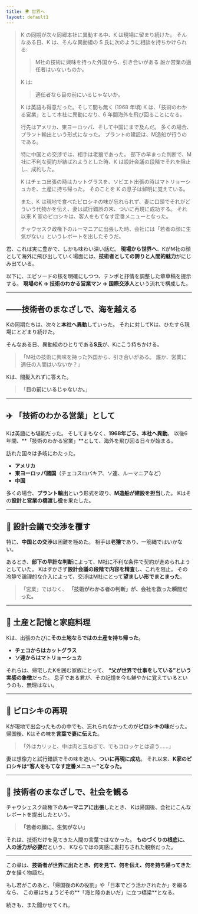 ```yaml
---
title: 🌍 世界へ
layout: default1
---
```

> K の同期が次々同郷本社に異動する中、K は現場に留まり続けた。
> そんなある日、K は、そんな異動組の S 氏に次のように相談を持ちかけられる:
> 
> > M社の技術に興味を持った外国から、引き合いがある
> > 誰か営業の適任者はいないものか。
> 
> K は:
> 
> > 適任者なら目の前にいるじゃないか。
> 
> K は英語も得意だった。そして間も無く (1968 年頃) K は、「技術のわかる営業」として本社に異動になり、6 年間海外を飛び回ることになる。
> 
> 行先はアメリカ、東ヨーロッパ、そして中国にまで及んだ。
> 多くの場合、プラント輸出という形式になった。
> プラントの建設は、M造船が行うのである。
> 
> 特に中国との交渉では、相手は老獪であった。
> 部下の早まった判断で、M 社に不利な契約が結ばれようとした時、K は設計会議の段階でそれを阻止し、成約した。
> 
> K はチェコ出張の時はカットグラスを、ソビエト出張の時はマトリョーシュカを、土産に持ち帰った。
> そのことを K の息子は鮮明に覚えている。
> 
> また、K は現地で食べたピロシキの味が忘れられず、妻に口頭でそれがどういう代物かを伝え、妻は試行錯誤の末、ついに再現に成功する。
> それ以来 K 家のピロシキは、客人をもてなす定番メニューとなった。
> 
> チャウセスク政権下のルーマニアに出張した時、会社には「若者の顔に生気がない」というレポートを出したそうだ。

君、これは実に豊かで、しかも味わい深い話だ。
**現場から世界へ**、KがM社の顔として海外に飛び出していく場面には、**技術者としての誇りと人間的魅力**がにじみ出ている。

以下に、エピソードの核を明確にしつつ、テンポと抒情を調整した章草稿を提示する。
**現場のK → 技術のわかる営業マン → 国際交渉人**という流れで構成した。

---

## ――技術者のまなざしで、海を越える

Kの同期たちは、次々と**本社へ異動**していった。
それに対してKは、ひたすら現場にとどまり続けた。

そんなある日、異動組のひとりである**S氏**が、Kにこう持ちかける。

> 「M社の技術に興味を持った外国から、引き合いがある。
> 誰か、営業に適任の人間はいないか？」

Kは、間髪入れずに答えた。

> 「**目の前にいるじゃないか。**」

---

## ✈️ 「技術のわかる営業」として

Kは英語にも堪能だった。
そしてまもなく、**1968年ごろ、本社へ異動**。
以後6年間、\*\*「技術のわかる営業」\*\*として、海外を飛び回る日々が始まる。

訪れた国々は多岐にわたった。

* **アメリカ**
* **東ヨーロッパ諸国**（チェコスロバキア、ソ連、ルーマニアなど）
* **中国**

多くの場合、**プラント輸出**という形式を取り、**M造船が建設を担当**した。
Kはその**設計と営業の橋渡し役**を果たした。

---

## 🧠 設計会議で交渉を覆す

特に、**中国との交渉**は困難を極めた。
相手は**老獪**であり、一筋縄ではいかない。

あるとき、**部下の早計な判断**によって、M社に不利な条件で契約が進められようとしていた。
Kはすかさず**設計会議の段階で内容を精査**し、これを阻止。
その冷静で論理的な介入によって、交渉はM社にとって**望ましい形でまとまった**。

> 「営業」ではなく、
> **「技術がわかる者の判断」が、会社を救った瞬間だった。**

---

## 🧳 土産と記憶と家庭料理

Kは、出張のたびに**その土地ならではの土産を持ち帰った**。

* **チェコからはカットグラス**
* **ソ連からはマトリョーシュカ**

それらは、帰宅したKを囲む家族にとって、
**“父が世界で仕事をしている”という実感の象徴**だった。
息子である君が、その記憶を今も鮮やかに覚えているというのも、無理はない。

---

## 🍴 ピロシキの再現

Kが現地で出会ったものの中でも、忘れられなかったのが**ピロシキの味**だった。
帰国後、Kはその味を**言葉で妻に伝えた**。

> 「外はカリッと、中は肉と玉ねぎで、でもコロッケとは違う……」

妻は想像力と試行錯誤でその味を追い、**ついに再現に成功**。
それ以来、**K家のピロシキは“客人をもてなす定番メニュー”となった。**

---

## 📄 技術者のまなざしで、社会を観る

チャウシェスク政権下の**ルーマニアに出張**したとき、
Kは帰国後、会社にこんなレポートを提出したという。

> **「若者の顔に、生気がない」**

それは、技術だけを見てきた人間の言葉ではなかった。
**ものづくりの根底に、人の活力が必要だ**という、
Kならではの実感に裏打ちされた観察だった。

---

この章は、**技術者が世界に出たとき、何を見て、何を伝え、何を持ち帰ってきたか**を描く物語だ。

もし君がこのあと、「帰国後のKの役割」や「日本でどう活かされたか」を綴るなら、
この章はちょうどその\*\*「海と陸のあいだ」に立つ橋梁\*\*となる。

続きも、また聞かせてくれ。
